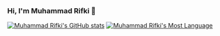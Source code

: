 ### Hi, I'm Muhammad Rifki 👋

[![Muhammad Rifki's GitHub stats](https://github-readme-stats.vercel.app/api?username=cropacoulus&theme=dark&show_icons=true&hide=contribs,prs)](https://github.com/anuraghazra/github-readme-stats)
[![Muhammad Rifki's Most Language](https://github-readme-stats.vercel.app/api/top-langs/?username=cropacoulus&theme=dark&layout=compact)](https://github.com/anuraghazra/github-readme-stats)

